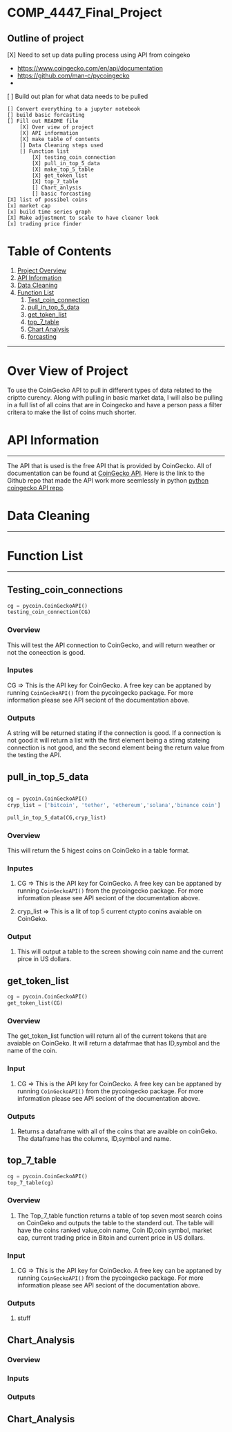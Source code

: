 # COMP_4447_Final_Project

## Outline of project

[X] Need to set up data pulling process using API from coingeko

* https://www.coingecko.com/en/api/documentation
* https://github.com/man-c/pycoingecko
* 
[ ] Build out plan for what data needs to be pulled

	[] Convert everything to a jupyter notebook
	[] build basic forcasting
	[] Fill out README file
		[X] Over view of project
		[X] API information
		[X] make table of contents
		[] Data Cleaning steps used
		[] Function list 
			[X] testing_coin_connection
			[X] pull_in_top_5_data
			[X] make_top_5_table
			[X] get_token_list
			[X] top_7_table
			[] Chart_anlysis
			[] basic forcasting
	[X] list of possibel coins
	[x] market cap
	[x] build time series graph
	[X] Make adjustment to scale to have cleaner look
	[x] trading price finder

# Table of Contents
1. [Project Overview](#projectoverview)
2. [API Information](#APIinformation)
3. [Data Cleaning](#DataCleaning)
4. [Function List](#Functionlist)
	1. [Test_coin_connection](#testcoinconnection)
	3. [pull_in_top_5_data](#pullintop5data)
	4. [get_token_list](#gettokenlist)
	5. [top_7_table](#top7table)
	6. [Chart Analysis](#chartanalysis)
	7. [forcasting](#basicforcasting)

---

# Over View of Project <a name="projectoverview"></a>	
To use the CoinGecko API to pull in different types of data related to the criptto curency. Along with pulling in basic market data, I will also be pulling in a full list of all coins that are in Coingecko and have a person pass a filter critera to make the list of coins much shorter.

# API Information <a name="APIinformation"></a>
----------------
The API that is used is the free API that is provided by CoinGecko. All of documentation can be found at [CoinGecko API](https://www.coingecko.com/en/api/documentation). Here is the link to the Github repo that made the API work more seemlessly in python [python coingecko API repo](https://github.com/man-c/pycoingecko).

# Data Cleaning <a name="DataCleaning"></a>
------------------------------



# Function List <a name="Functionlist"></a>
------------------------------

## Testing_coin_connections <a name="testcoinconnection"></a>
```python
cg = pycoin.CoinGeckoAPI()
testing_coin_connection(CG)
```
### Overview
This will test the API connection to CoinGecko, and will return weather or not the coneection is good.

### Inputes

CG => This is the API key for CoinGecko. A free key can be apptaned by running ```CoinGeckoAPI()``` from the pycoingecko package. For more information please see API seciont of the documentation above.

### Outputs 
A string will be returned stating if the connection is good. If a connection is not good it will return a list with the first element being a stirng stateing connection is not good, and the second element being the return value from the testing the API.

## pull_in_top_5_data <a name="pullintop5data"></a>
```python

cg = pycoin.CoinGeckoAPI()
cryp_list = ['bitcoin', 'tether', 'ethereum','solana','binance coin']

pull_in_top_5_data(CG,cryp_list)
```
### Overview 
This will return the 5 higest coins on CoinGeko in a table format.

### Inputes

1) CG => This is the API key for CoinGecko. A free key can be apptaned by running ```CoinGeckoAPI()``` from the pycoingecko package. For more information please see API seciont of the documentation above.

2) cryp_list => This is a lit of top 5 current ctypto conins avaiable on CoinGeko.

### Output 
1) This will output a table to the screen showing coin name and the current pirce in US dollars. 

## get_token_list <a name="gettokenlist"></a>
```python
cg = pycoin.CoinGeckoAPI()
get_token_list(CG)
```
### Overview

The get_token_list function will return all of the current tokens that are avaiable on CoinGeko. It will return a datafrmae that has ID,symbol and the name of the coin.

### Input

1) CG => This is the API key for CoinGecko. A free key can be apptaned by running ```CoinGeckoAPI()``` from the pycoingecko package. For more information please see API seciont of the documentation above.


### Outputs

1) Returns a dataframe with all of the coins that are avaible on coinGeko. The dataframe has the columns, ID,symbol and name.

## top_7_table <a name="top7table"></a>

```python
cg = pycoin.CoinGeckoAPI()
top_7_table(cg)
```

### Overview

1) The Top_7_table function returns a table of top seven most search coins on CoinGeko and outputs the table to the standerd out. The table will have the coins ranked value,coin name, Coin ID,coin symbol, market cap, current trading price in Bitoin and current price in US dollars.

### Input

1) CG => This is the API key for CoinGecko. A free key can be apptaned by running ```CoinGeckoAPI()``` from the pycoingecko package. For more information please see API seciont of the documentation above.

### Outputs

1) stuff 

## Chart_Analysis <a name="chartanalysis"></a>

### Overview

### Inputs

### Outputs

## Chart_Analysis <a name="basicforcasting"></a>
